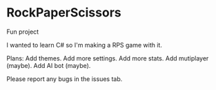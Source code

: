 # RockPaperScissors
Fun project

I wanted to learn C# so I'm making a RPS game with it.

Plans:
Add themes.
Add more settings.
Add more stats.
Add mutiplayer (maybe).
Add AI bot (maybe).

Please report any bugs in the issues tab.
